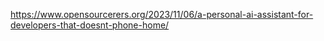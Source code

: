 https://www.opensourcerers.org/2023/11/06/a-personal-ai-assistant-for-developers-that-doesnt-phone-home/


